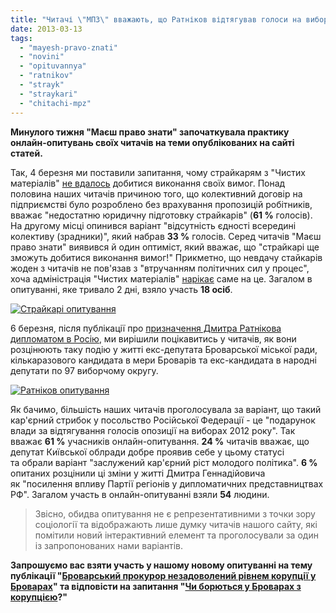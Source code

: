 ```yaml
---
title: "Читачі \"МПЗ\" вважають, що Ратніков відтягував голоси на виборах, а страйкарям бракує юристів"
date: 2013-03-13
tags: 
  - "mayesh-pravo-znati"
  - "novini"
  - "opituvannya"
  - "ratnikov"
  - "strayk"
  - "straykari"
  - "chitachi-mpz"
---
```


**Минулого тижня "Маєш право знати" започаткувала практику онлайн-опитувань своїх читачів на теми опублікованих на сайті статей.**

Так, 4 березня ми поставили запитання, чому страйкарям з "Чистих матеріалів" [не вдалось](https://mpz.brovary.org/kolektivniy-dogovir-na-chistih-materialah-zatverdila-menshist-trudovogo-kolektivu/) добитися виконання своїх вимог. Понад половина наших читачів причиною того, що колективний договір на підприємстві було розроблено без врахування пропозицій робітників, вважає "недостатню юридичну підготовку страйкарів" (**61 %** голосів). На другому місці опинився варіант "відсутність єдності всередині колективу (зрадники)", який набрав **33 %** голосів. Серед читачів "Маєш право знати" виявився й один оптиміст, який вважає, що "страйкарі ще зможуть добитися виконання вимог!" Прикметно, що невдачу стайкарів жоден з читачів не пов'язав з "втручанням політичних сил у процес", хоча адміністрація "Чистих матеріалів" [нарікає](https://mpz.brovary.org/rodion-mogilevskiy-breshe-vipravdovuyuchis-za-podiyi-na-chistih-materialah/) саме на це. Загалом в опитуванні, яке тривало 2 дні, взяло участь **18 осіб**.

[![Страйкарі опитування](https://mpz.brovary.org/wp-content/uploads/2013/03/Straykari-opituvannya.jpg)](https://mpz.brovary.org/wp-content/uploads/2013/03/Straykari-opituvannya.jpg)

6 березня, після публікації про [призначення Дмитра Ратнікова дипломатом в Росію](https://mpz.brovary.org/dmitra-ratnikova-priznachili-diplomatom-u-rosiyskiy-federatsiyi/), ми вирішили поцікавитись у читачів, як вони розцінюють таку подію у житті екс-депутата Броварської міської ради, кількаразового кандидата в мери Броварів та екс-кандидата в народні депутати по 97 виборчому округу.

[![Ратніков опитування](https://mpz.brovary.org/wp-content/uploads/2013/03/Ratnikov-opituvannya.jpg)](https://mpz.brovary.org/wp-content/uploads/2013/03/Ratnikov-opituvannya.jpg)

Як бачимо, більшість наших читачів проголосувала за варіант, що такий кар'єрний стрибок у посольство Російської Федерації - це "подарунок влади за відтягування голосів опозиції на виборах 2012 року". Так вважає **61 %** учасників онлайн-опитування. **24 %** читачів вважає, що депутат Київської облради добре проявив себе у цьому статусі та обрали варіант "заслужений кар'єрний ріст молодого політика". **6 %** опитаних розцінили ці зміни у житті Дмитра Геннадійовича як "посилення впливу Партії регіонів у дипломатичних представництвах РФ". Загалом участь в онлайн-опитуванні взяли **54** людини.

> Звісно, обидва опитування не є репрезентативними з точки зору соціології та відображають лише думку читачів нашого сайту, які помітили новий інтерактивний елемент та проголосували за один із запропонованих нами варіантів.

**Запрошуємо вас взяти участь у нашому новому опитуванні на тему публікації "[Броварський прокурор незадоволений рівнем корупції у Броварах](https://mpz.brovary.org/brovarskiy-prokuror-ne-zadovoleniy-rivnem-koruptsiyi-u-brovarah/ "Permanent Link to Броварський прокурор незадоволений рівнем корупції у Броварах")" та відповісти на запитання "[Чи борються у Броварах з корупцією](http://fluidsurveys.com/polls/sergilliukhin/corruption/)?"**
